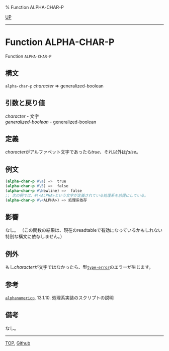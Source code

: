 % Function ALPHA-CHAR-P

[UP](13.2.html)  

---

# Function **ALPHA-CHAR-P**


Function `ALPHA-CHAR-P`


## 構文

`alpha-char-p` *character* => generalized-boolean


## 引数と戻り値

*character* - 文字  
*generalized-boolean* - generalized-boolean


## 定義

*character*がアルファベット文字であったら*true*、それ以外は*false*。


## 例文

```lisp
(alpha-char-p #\a) =>  true
(alpha-char-p #\5) =>  false
(alpha-char-p #\Newline) =>  false
;; 次の例では、#\<ALPHA>という文字が定義されている処理系を前提にしている。
(alpha-char-p #\<ALPHA>) => 処理系依存 
```


## 影響

なし。
（この関数の結果は、現在のreadtableで有効になっているかもしれない
特別な構文に依存しません。）


## 例外

もし*character*が文字ではなかったら、型[`type-error`](4.4.type-error.html)のエラーが生じます。


## 参考

[`alphanumericp`](13.2.alphanumericp.html), 13.1.10. 処理系実装のスクリプトの説明


## 備考

なし。


---
[TOP](index.html),  [Github](https://github.com/nptcl/npt-japanese)

